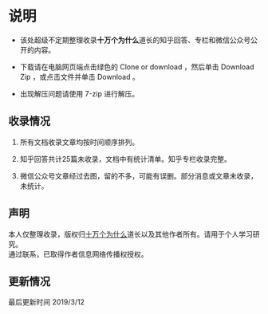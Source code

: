 # 说明

- 该处超级不定期整理收录**十万个为什么**道长的知乎回答、专栏和微信公众号公开的内容。

- 下载请在电脑网页端点击绿色的 Clone or download ，然后单击 Download Zip ，或点击文件并单击 Download 。

- 出现解压问题请使用 7-zip 进行解压。


## 收录情况

1. 所有文档收录文章均按时间顺序排列。

2. 知乎回答共计25篇未收录，文档中有统计清单。知乎专栏收录完整。

3. 微信公众号文章经过去图，留的不多，可能有误删。部分消息或文章未收录，未统计。


## 声明

本人仅整理收录，版权归[十万个为什么](https://www.zhihu.com/people/po-miao-miao-zhu/activities "十万")道长以及其他作者所有。请用于个人学习研究。  
通过联系，已取得作者信息网络传播权授权。


## 更新情况

最后更新时间 2019/3/12
